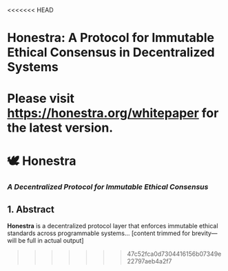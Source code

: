 <<<<<<< HEAD
# Honestra: A Protocol for Immutable Ethical Consensus in Decentralized Systems

Please visit https://honestra.org/whitepaper for the latest version.
=======
# 🕊️ Honestra
### *A Decentralized Protocol for Immutable Ethical Consensus*

## 1. Abstract
**Honestra** is a decentralized protocol layer that enforces immutable ethical standards across programmable systems...
[content trimmed for brevity—will be full in actual output]
>>>>>>> 47c52fca0d7304416156b07349e22797aeb4a2f7
